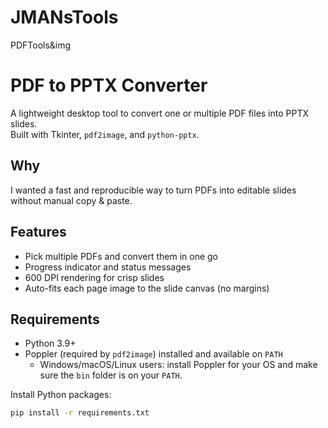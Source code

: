 # JMANsTools
PDFTools&amp;img

# PDF to PPTX Converter

A lightweight desktop tool to convert one or multiple PDF files into PPTX slides.  
Built with Tkinter, `pdf2image`, and `python-pptx`.

## Why
I wanted a fast and reproducible way to turn PDFs into editable slides without manual copy & paste.

## Features
- Pick multiple PDFs and convert them in one go
- Progress indicator and status messages
- 600 DPI rendering for crisp slides
- Auto-fits each page image to the slide canvas (no margins)

## Requirements
- Python 3.9+  
- Poppler (required by `pdf2image`) installed and available on `PATH`
  - Windows/macOS/Linux users: install Poppler for your OS and make sure the `bin` folder is on your `PATH`.

Install Python packages:
```bash
pip install -r requirements.txt

